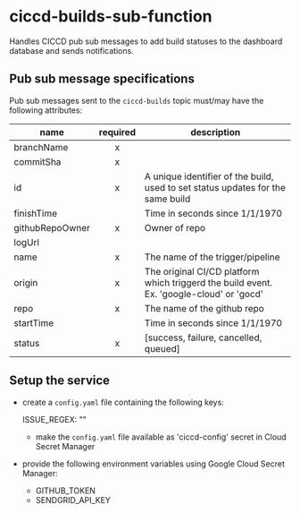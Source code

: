 # ciccd-builds-sub-function

Handles CICCD pub sub messages to add build statuses to the dashboard database and sends notifications.

## Pub sub message specifications

Pub sub messages sent to the `ciccd-builds` topic must/may have the following attributes:

 name            | required   | description 
-----------------|:----------:|-------------
branchName       |     x      |    
commitSha        |     x      |    
id               |     x      | A unique identifier of the build, used to set status updates for the same build
finishTime       |            | Time in seconds since 1/1/1970
githubRepoOwner  |     x      | Owner of repo
logUrl           |            |
name             |     x      | The name of the trigger/pipeline
origin           |     x      | The original CI/CD platform which triggerd the build event. Ex. 'google-cloud' or 'gocd'
repo             |     x      | The name of the github repo
startTime        |            | Time in seconds since 1/1/1970   
status           |     x      | [success, failure, cancelled, queued]

## Setup the service

- create a `config.yaml` file containing the following keys:
  
    ISSUE_REGEX: ""

    - make the `config.yaml` file available as 'ciccd-config' secret in Cloud Secret Manager
  
- provide the following environment variables using Google Cloud Secret Manager:
    - GITHUB_TOKEN
    - SENDGRID_API_KEY